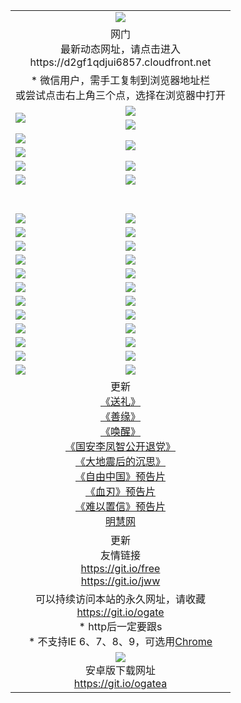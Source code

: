 ﻿<table>
  <tr></tr>
  <tr><td colspan=2 align=center><img src="https://cloud.githubusercontent.com/assets/11880933/13434984/f430fae2-e012-11e5-814f-c2df1e82b247.jpg" /></td></tr>
  <tr><td colspan=2 align=center>网门<br>最新动态网址，请点击进入
<br>https://d2gf1qdjui6857.cloudfront.net
    </td>
  </tr>
  <tr>
    <td colspan=2 align=center>* 微信用户，需手工复制到浏览器地址栏<br>或尝试点击右上角三个点，选择在浏览器中打开
    <!--br>* IE6打开动态网址须在选项中勾选TLS 1.0--></td>
  </tr>
  <tr>
    <td rowspan=2><a href="https://d2gf1qdjui6857.cloudfront.net/ogUP.aspx?name=11DKC.mp4&list=11DKC" target="_blank"><img src="https://d2gf1qdjui6857.cloudfront.net/Up/11DKC1.jpg" /></a></td> 
    <td><div><a href="https://d2gf1qdjui6857.cloudfront.net/ogUP.aspx?name=LRWS.mp4&list=LRWS" target="_blank"><img src="https://d2gf1qdjui6857.cloudfront.net/Up/LRWS.jpg" /></a></td>
   </tr>
  <tr>
    <td><a href="https://d2gf1qdjui6857.cloudfront.net/ogNiceVedio.aspx" target="_blank"><img src="https://d2gf1qdjui6857.cloudfront.net/Up/11TGKDY.jpg" /></a></td>
  </tr>
  <tr>
    <td><a href="https://d2gf1qdjui6857.cloudfront.net/ogUP.aspx?name=JQR.mp4&count=2" target="_blank"><img src="https://d2gf1qdjui6857.cloudfront.net/Up/JQR.jpg" /></a></td>   
    <td rowspan=2><a href="https://d2gf1qdjui6857.cloudfront.net/ogUP.aspx?name=JP.mp4&count=9" target="_blank"><img src="https://d2gf1qdjui6857.cloudfront.net/Up/JP.jpg" /></td>
  </tr>
  <tr>
    <td><a href="https://d2gf1qdjui6857.cloudfront.net/ogUP.aspx?name=WH.mp4" target="_blank"><img src="https://d2gf1qdjui6857.cloudfront.net/Up/WH.jpg" /></a></td>
  </tr>
  <tr>
    <td><a href="https://d2gf1qdjui6857.cloudfront.net/ogUP.aspx?name=SSZJ.mp4&list=SSZJ" target="_blank"><img src="https://d2gf1qdjui6857.cloudfront.net/Up/SSZJ.jpg" /></a></td>
    <td><a href="https://d2gf1qdjui6857.cloudfront.net/ogUP.aspx?name=WLSH.mp4&count=2" target="_blank"><img src="https://d2gf1qdjui6857.cloudfront.net/Up/WLSH.jpg" /></a</td>
  </tr>
  <tr>
    <td><a href="https://d2gf1qdjui6857.cloudfront.net/ogUP.aspx?name=ZY.mp4&count=2015|16" target="_blank"><img src="https://d2gf1qdjui6857.cloudfront.net/Up/ZY.jpg" /></a</td>
    <td><a href="https://d2gf1qdjui6857.cloudfront.net/ogUP.aspx?name=XTFY.mp4&count=B|2,A|24" target="_blank"><img src="https://d2gf1qdjui6857.cloudfront.net/Up/XTFY.jpg" /></a></td>
  </tr>
  <tr height="40">
  </tr>
  <tr>
    <td><a href="https://d2gf1qdjui6857.cloudfront.net/ogUP.aspx?name=4EE/QQ.mp4&list=4EEQQ" target="_blank"><img src="https://d2gf1qdjui6857.cloudfront.net/Up/4EE/QQ0.jpg"/></a></td>
    <td><a href="https://d2gf1qdjui6857.cloudfront.net/ogUP.aspx?name=4EE/HQ.mp4&list=4EEHQ" target="_blank"><img src="https://d2gf1qdjui6857.cloudfront.net/Up/4EE/HQ0.jpg"/></a></td>
  </tr>
  <tr>
    <td><a href="https://d2gf1qdjui6857.cloudfront.net/ogUP.aspx?name=4EE/ZG.mp4&list=4EEZG" target="_blank"><img src="https://d2gf1qdjui6857.cloudfront.net/Up/4EE/ZG0.jpg"/></a></td>
    <td><a href="https://d2gf1qdjui6857.cloudfront.net/ogUP.aspx?name=4EE/DJ.mp4&list=4EEDJ" target="_blank"><img src="https://d2gf1qdjui6857.cloudfront.net/Up/4EE/DJ0.jpg"/></a></td>
  </tr>
  <tr>
    <td><a href="https://d2gf1qdjui6857.cloudfront.net/ogUP.aspx?name=4EE/GX.mp4&list=4EEGX" target="_blank"><img src="https://d2gf1qdjui6857.cloudfront.net/Up/4EE/GX0.jpg"/></a></td>
    <td><a href="https://d2gf1qdjui6857.cloudfront.net/ogUP.aspx?name=4EE/HD.mp4&list=4EEHD" target="_blank"><img src="https://d2gf1qdjui6857.cloudfront.net/Up/4EE/HD0.jpg"/></a></td>
  </tr>
  <tr>
    <td><a href="https://d2gf1qdjui6857.cloudfront.net/ogUP.aspx?name=4EE/TX.mp4&list=4EETX" target="_blank"><img src="https://d2gf1qdjui6857.cloudfront.net/Up/4EE/TX0.jpg"/></a></td>
    <td><a href="https://d2gf1qdjui6857.cloudfront.net/ogUP.aspx?name=4EE/WZ.mp4&list=4EEWZ" target="_blank"><img src="https://d2gf1qdjui6857.cloudfront.net/Up/4EE/WZ0.jpg"/></a></td>
  </tr>
  <tr>
    <td><a href="https://d2gf1qdjui6857.cloudfront.net/onUP.aspx?name=https://d1ni6yqhqrtjo7.cloudfront.net/" target="_blank"><img src="https://d2gf1qdjui6857.cloudfront.net/Up/0DTW.jpg"/></a></td>
    <td><a href="https://d2gf1qdjui6857.cloudfront.net/onUP.aspx?name=https://d240ns8up8earz.cloudfront.net/acenter/" target="_blank"><img src="https://d2gf1qdjui6857.cloudfront.net/Up/0TDW.jpg" /></a></td>
  </tr>
  <tr>
    <td><a href="https://d2gf1qdjui6857.cloudfront.net/onUP.aspx?name=https://d4508d6vomz2p.cloudfront.net/gb/nsc413.htm" target="_blank"><img src="https://d2gf1qdjui6857.cloudfront.net/Up/0DJY.jpg" /></a></td>
    <td><a href="https://d2gf1qdjui6857.cloudfront.net/onUP.aspx?name=https://d4apjbhkuxer1.cloudfront.net/xtr/gb/prog204.html" target="_blank"><img src="https://d2gf1qdjui6857.cloudfront.net/Up/0XTR.jpg" /></a></td>
  </tr>
  <tr>
    <td><a href="https://d2gf1qdjui6857.cloudfront.net/onUP.aspx?name=https://d3aj00iefsmfgc.cloudfront.net/" target="_blank"><img src="https://d2gf1qdjui6857.cloudfront.net/Up/0MHW.jpg" /></a></td>
    <td><a href="https://d2gf1qdjui6857.cloudfront.net/onUP.aspx?name=https://d20wz7qt14x5d2.cloudfront.net/" target="_blank"><img src="https://d2gf1qdjui6857.cloudfront.net/Up/0ZJW.jpg" /></a></td>
  </tr>
  <tr>
    <td><a href="https://d2gf1qdjui6857.cloudfront.net/ogUP.aspx?name=0FG.zip" target="_blank"><img src="https://d2gf1qdjui6857.cloudfront.net/Up/0FG.jpg" /></a></td>
    <td><a href="https://d2gf1qdjui6857.cloudfront.net/ogUP.aspx?name=0FGA.apk" target="_blank"><img src="https://d2gf1qdjui6857.cloudfront.net/Up/0FGA.jpg" /></a></td>
  </tr>
  <tr>
    <td><a href="https://d2gf1qdjui6857.cloudfront.net/ogUP.aspx?name=0U.zip" target="_blank"><img src="https://d2gf1qdjui6857.cloudfront.net/Up/0U.jpg" /></a></td>
    <td><a href="https://d2gf1qdjui6857.cloudfront.net/ogUP.aspx?name=0UA.apk" target="_blank"><img src="https://d2gf1qdjui6857.cloudfront.net/Up/0UA.jpg" /></a></td>
  </tr>
  <tr>
    <td><a href="https://d2gf1qdjui6857.cloudfront.net/ogUP.aspx?name=0iPPOTV.zip" target="_blank"><img src="https://d2gf1qdjui6857.cloudfront.net/Up/0iPPOTV.jpg" /></a></td>
    <td><a href="https://d2gf1qdjui6857.cloudfront.net/ogUP.aspx?name=0iNTD.apk" target="_blank"><img src="https://d2gf1qdjui6857.cloudfront.net/Up/0iNTD.jpg" /></a></td>
  </tr>
  <tr>
    <td><a href="https://d2gf1qdjui6857.cloudfront.net/ogNice.aspx" target="_blank"><img src="https://d2gf1qdjui6857.cloudfront.net/Up/0WCYY.jpg" /></a></td>
    <td><a href="https://d2gf1qdjui6857.cloudfront.net/onCO.aspx?list=XWPL&mode=" target="_blank"><img src="https://d2gf1qdjui6857.cloudfront.net/Up/0WZTT.jpg" /></a></td> 
  </tr>
  <tr>
    <td><a href="https://d2gf1qdjui6857.cloudfront.net/ogDY.aspx" target="_blank"><img src="https://d2gf1qdjui6857.cloudfront.net/Up/0FK.jpg" /></a></td>
    <td><a href="https://d2gf1qdjui6857.cloudfront.net/ogST.aspx" target="_blank"><img src="https://d2gf1qdjui6857.cloudfront.net/Up/0ST.jpg" /></a></td> 
  </tr>
  <tr>
    <td colspan=2 align=center>更新<br>
      <a href="https://d2gf1qdjui6857.cloudfront.net/ogUP.aspx?name=4ESL.mp4" target="_blank">《送礼》</a><br>
      <a href="https://d2gf1qdjui6857.cloudfront.net/ogUP.aspx?name=4ESY.mp4" target="_blank">《善缘》</a><br>
      <a href="https://d2gf1qdjui6857.cloudfront.net/ogUP.aspx?name=4EHX.mp4" target="_blank">《唤醒》</a><br>
      <a href="https://d2gf1qdjui6857.cloudfront.net/ogUP.aspx?name=4LFZ.mp4" target="_blank">《国安李凤智公开退党》</a><br>
      <a href="https://d2gf1qdjui6857.cloudfront.net/ogUP.aspx?name=4DDZHDCS.mp4" target="_blank">《大地震后的沉思》</a><br>
      <a href="https://d2gf1qdjui6857.cloudfront.net/ogUP.aspx?name=11ZYZG0.mp4" target="_blank">《自由中国》预告片</a><br>
      <a href="https://d2gf1qdjui6857.cloudfront.net/ogUP.aspx?name=11XR.mp4" target="_blank">《血刃》预告片</a><br>
      <a href="https://d2gf1qdjui6857.cloudfront.net/ogUP.aspx?name=11NYZX.mp4&count=2" target="_blank">《难以置信》预告片</a><br>
      <a href="https://d2gf1qdjui6857.cloudfront.net/onUP.aspx?name=https://www.minghui.org/" target="_blank">明慧网</a>
    </td>
  </tr>
  <tr>
    <td colspan=2 align=center>更新<br>
      友情链接<br>
      <a href="https://d2gf1qdjui6857.cloudfront.net/onUP.aspx?name=https://git.io/free" target="_blank">https://git.io/free</a><br>
      <a href="https://d2gf1qdjui6857.cloudfront.net/onUP.aspx?name=https://git.io/jww" target="_blank">https://git.io/jww</a></td>
    </td>
  </tr>
  <tr>
    <td colspan=2 align=center>可以持续访问本站的永久网址，请收藏<br/><a href="https://git.io/ogate" target="_blank">https://git.io/ogate</a><br/>* http后一定要跟s<br/>* 不支持IE 6、7、8、9，可选用<a href="https://d2gf1qdjui6857.cloudfront.net/ogUP.aspx?name=0ChromePortable.zip">Chrome</a></td>
  </tr>
  <tr>
    <td colspan=2 align=center><a href="https://d2gf1qdjui6857.cloudfront.net/ogUP.aspx?name=0oGate.apk" target="_blank"><img src="https://cloud.githubusercontent.com/assets/11880933/13720399/75e143ee-e842-11e5-9f0a-1421f423c80f.jpg" /></a><br>安卓版下载网址<br><a href="https://git.io/ogatea">https://git.io/ogatea</a></td>
  </tr>
  <!--tr>
    <td colspan=2 align=center>可能失效的动态网址
    </td>
  </tr-->
</table>
